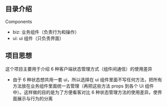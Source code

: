 ## 目录介绍

Components

- biz: 业务组件（负责行为和操作）
- ui: ui 组件（只负责界面）

## 项目思想

这个项目主要用于介绍 6 种客户端状态管理方式（组件间通信）的使用差异

- 由于 6 种状态想共用一套 ui，所以选择在 ui 组件里面不写任何方法，把所有方法放在业务组件里面统一去管理（再把这些方法 props 到各个 Ui 组件中）。这样做的目的是为了方便看客对比 6 种状态管理方法的使用差异。使界面展示与行为的分离
